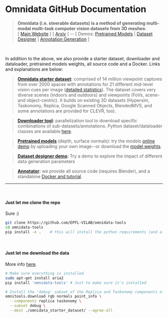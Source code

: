 # Omnidata GitHub Documentation
> <strong>Omnidata (i.e. steerable datasets) is a method of generating multi-modal multi-task computer vision datasets from 3D meshes</strong>: <br> [ [Main Website](https://omnidata.vision/) ] [ [Arxiv](https://arxiv.org/abs/2110.04994) ] -- [ Demos: <a href='//omnidata.vision/demo/'>Pretrained Models</a>  |  <a href='//omnidata.vision/designer/'>Dataset Designer</a> | <a href='//github.com/EPFL-VILAB/omnidata/tree/main/omnidata_annotator'>Annotation Generation</a> ] 

<br>

In addition to the above, we also provide a starter dataset, downloader and dataloader, pretrained models weights, all source code and a Docker. Links and explanations are below:

> **[Omnidata starter dataset](https://docs.omnidata.vision/starter_dataset.html):** comprised of 14 million viewpoint captures from over 2000 spaces with annotations for 21 different mid-level vision cues per image ([detailed statistics](https://docs.omnidata.vision/starter_dataset.html)). The dataset covers very diverse scenes (indoors and outdoors) and viewpoints (FoVs, scene- and object-centric). It builds on existing 3D datasets (Hypersim, Taskonomy, Replica, Google Scanned Objects, BlendedMVS, and some annotations are provided for CLEVR, too).

> **[Downloader tool](https://docs.omnidata.vision/starter_dataset_download.html):** parallelization tool to download specific combinations of sub-datasets/annotations. Python dataset/dataloader classes are available [here](https://github.com/EPFL-VILAB/omnidata/tree/main/omnidata_tools/torch). 

> **[Pretrained models](//github.com/EPFL-VILAB/omnidata/tree/main/omnidata_tools/torch)** (depth, surface normals): try the models [online demo](//omnidata.vision/demo/) by uploading your own image--or download the [model weights](https://github.com/EPFL-VILAB/omnidata/tree/main/omnidata_tools/torch).

> **[Dataset designer demo](https://omnidata.vision/designer/):** Try a demo to explore the impact of different data generation parameters

> **[Annotator](https://github.com/EPFL-VILAB/omnidata/tree/main/omnidata_annotator):** we provide all source code (requires Blender), and a standalone [Docker and tutorial](https://github.com/EPFL-VILAB/omnidata/tree/main/omnidata_annotator).

---



<br>

#### Just let me clone the repo
Sure :)

```bash
git clone https://github.com/EPFL-VILAB/omnidata-tools
cd omnidata-tools
pip install -e .    # this will install the python requirements (and also install the CLI)
```

<br>


#### Just let me download the data
More info [here](https://docs.omnidata.vision/starter_dataset_download.html).
```bash
# Make sure everything is installed
sudo apt-get install aria2
pip install 'omnidata-tools' # Just to make sure it's installed

# Install the 'debug' subset of the Replica and Taskonomy components of the dataset
omnitools.download rgb normals point_info \
  --components replica taskonomy \
  --subset debug \
  --dest ./omnidata_starter_dataset/ --agree-all
```

<br>

<!-- <img src="https://raw.githubusercontent.com/alexsax/omnidata-tools/main/docs/images/omnidata_front_page.jpg?token=ABHLE3LC3U64F2QRVSOBSS3BPED24" alt="Website main page" style='max-width: 100%;'/> -->
